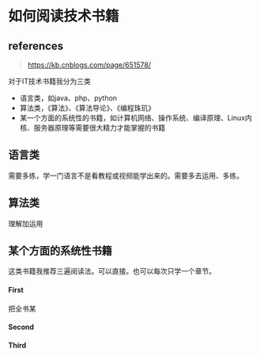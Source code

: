 # 如何阅读技术书籍

## references

> https://kb.cnblogs.com/page/651578/

对于IT技术书籍我分为三类

- 语言类，如java、php、python
- 算法类，《算法》、《算法导论》、《编程珠玑》
- 某一个方面的系统性的书籍，如计算机网络、操作系统、编译原理、Linux内核、服务器原理等需要很大精力才能掌握的书籍

## 语言类

需要多练，学一门语言不是看教程或视频能学出来的。需要多去运用、多练。

## 算法类

理解加运用

## 某个方面的系统性书籍

这类书籍我推荐三遍阅读法。可以直接。也可以每次只学一个章节。

#### First

把全书某

#### Second

#### Third